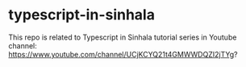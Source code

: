 # typescript-in-sinhala
This repo is related to Typescript in Sinhala tutorial series in Youtube channel: https://www.youtube.com/channel/UCjKCYQ21t4GMWWDQZI2jTYg?
